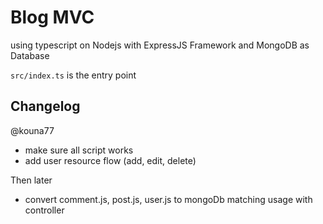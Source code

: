 # Blog MVC
using typescript on Nodejs with ExpressJS Framework and MongoDB as Database

`src/index.ts` is the entry point

## Changelog
@kouna77
- make sure all script works
- add user resource flow (add, edit, delete)

Then later
- convert comment.js, post.js, user.js to mongoDb matching usage with controller

